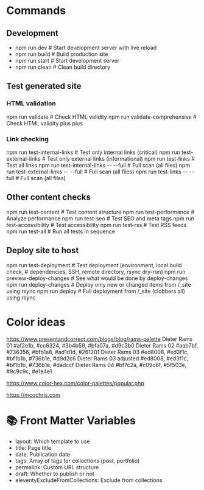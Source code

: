 
# Commands
## Development
* npm run dev                          # Start development server with live reload
* npm run build                        # Build production site
* npm run start                        # Start development server
* npm run clean                        # Clean build directory
## Test generated site
### HTML validation
npm run validate                       # Check HTML validity
npm run validate-comprehensive         # Check HTML validity plus plus
### Link checking
npm run test-internal-links            # Test only internal links (critical)
npm run test-external-links            # Test only external links (informational)
npm run test-links                     # Test all links
npm run test-internal-links -- --full  # Full scan (all files)
npm run test-external-links -- --full  # Full scan (all files)
npm run test-links -- --full           # Full scan (all files)
## Other content checks
npm run test-content                   # Test content structure
npm run test-performance               # Analyze performance
npm run test-seo                       # Test SEO and meta tags
npm run test-accessibility             # Test accessibility
npm run test-rss                       # Test RSS feeds
npm run test-all                       # Run all tests in sequence
## Deploy site to host
npm run test-deployment                # Test deployment (environment, local build check, 
                                       #   dependencies, SSH, remote directory, rsync dry-run)
npm run preview-deploy-changes         # See what would be done by deploy-changes
npm run deploy-changes                 # Deploy only new or changed items from /_site using rsync
npm run deploy                         # Full deployment from /_site (clobbers all) using rsync

# Color ideas

https://www.presentandcorrect.com/blogs/blog/rams-palette
Dieter Rams 01          #af2e1b, #cc6324, #3b4b59, #bfa07a, #d9c3b0
Dieter Rams 02          #aab7bf, #736356, #bfb1a8, #ad1d1d, #261201
Dieter Rams 03          #ed8008, #ed3f1c, #bf1b1b, #736b1e, #d9d2c6
Dieter Rams 03 adjusted #ed8008, #ed3f1c, #bf1b1b, #736b1e, #dadccf
Dieter Rams 04          #bf7c2a, #c09c6f, #5f503e, #9c9c9c, #e1e4e1

https://www.color-hex.com/color-palettes/popular.php 

https://mcochris.com

# 📚 Front Matter Variables
* layout: Which template to use
* title: Page title
* date: Publication date
* tags: Array of tags for collections (post, portfolio)
* permalink: Custom URL structure
* draft: Whether to publish or not
* eleventyExcludeFromCollections: Exclude from collections